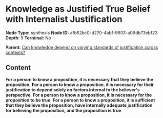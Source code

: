 # Knowledge as Justified True Belief with Internalist Justification

**Node Type:** synthesis
**Node ID:** afb52bc0-d270-4abf-9903-a09db73ebf23
**Depth:** 5
**Terminal:** No

**Parent:** [Can knowledge depend on varying standards of justification across contexts?](can-knowledge-depend-on-varying-standards-of-justification-across-contexts-antithesis-36e1729f-3b67-484e-baa8-b741a219cdba.md)

## Content

**For a person to know a proposition, it is necessary that they believe the proposition**, **For a person to know a proposition, it is necessary for their justification to depend solely on factors internal to the believer's perspective**, **For a person to know a proposition, it is necessary for the proposition to be true**, **For a person to know a proposition, it is sufficient that they believe the proposition, have internally adequate justification for believing the proposition, and the proposition is true**
